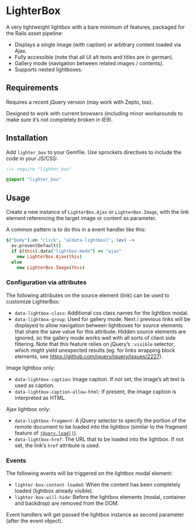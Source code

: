 # LighterBox

A very lightweight lightbox with a bare minimum of features, packaged for the Rails asset pipeline:

 * Displays a single image (with caption) or arbitrary content loaded via Ajax.
 * Fully accessible (note that all UI alt texts and titles are in german).
 * Gallery mode (navigation between related images / contents).
 * Supports nested lightboxes.


## Requirements

Requires a recent jQuery version (may work with Zepto, too).

Designed to work with current browsers (including minor workarounds to make sure it’s not completely broken in IE9).


## Installation

Add `lighter_box` to your Gemfile. Use sprockets directives to include the code in your JS/CSS:

```javascript
//= require "lighter_box"
```

```css
@import "lighter_box"
```


## Usage

Create a new instance of `LighterBox.Ajax` or `LighterBox.Image`, with the link element referencing the target image or content as parameter.

A common pattern is to do this in a event handler like this:

```coffee
$("body").on "click", "a[data-lightbox]", (ev) ->
  ev.preventDefault()
  if $(this).data("lightbox-mode") == "ajax"
    new LighterBox.Ajax(this)
  else
    new LighterBox.Image(this)
```


### Configuration via attributes

The following attributes on the source element (link) can be used to customize LighterBox:

 * `data-lightbox-class`: Additional css class names for the lightbox modal.
 * `data-lightbox-group`: Used for gallery mode: Next / previous links will be displayed to allow navigation between lightboxes for source elements that share the save value for this attribute. Hidden source elements are ignored, so the gallery mode works well with all sorts of client side filtering. Note that this feature relies on jQuery’s `:visible` selector, which might yield unexpected results (eg. for links wrapping block elements, see https://github.com/jquery/jquery/issues/2227).

Image lightbox only:

 * `data-lightbox-caption`: Image caption. If not set, the image’s alt text is used as caption.
 * `data-lightbox-caption-allow-html`: If present, the image caption is interpreted as HTML.

Ajax lightbox only:

 * `data-lightbox-fragment`: A jQuery selector to specify the portion of the remote document to be loaded into the lightbox (similar to the fragment feature of [`jQuery.load()`](http://api.jquery.com/load/)).
 * `data-lightbox-href`: The URL that to be loaded into the lightbox. If not set, the link’s `href` attribute is used.


### Events

The following events will be triggered on the lightbox modal element:

 * `lighter-box-content-loaded`: When the content has been completely loaded (lightbox already visible).
 * `lighter-box-will-hide`: Before the lightbox elements (modal, container and backdrop) are removed from the DOM.

Event handlers will get passed the lightbox instance as second parameter (after the event object).
